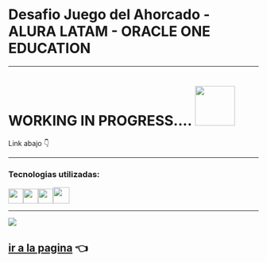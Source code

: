 # Desafio Juego del Ahorcado - ALURA LATAM - ORACLE ONE EDUCATION

---
# WORKING IN PROGRESS....                               <img src="https://i.imgur.com/DFZqBtg.png" width='80px' >
Link abajo 👇

---

### Tecnologias utilizadas:

<img src="https://cdn-icons-png.flaticon.com/512/174/174854.png" width='30px' ><img src="https://cdn-icons-png.flaticon.com/512/732/732190.png" width='30px' ><img src="https://cdn-icons-png.flaticon.com/512/5968/5968292.png" width='30px' ><img src="https://cdn.icon-icons.com/icons2/1088/PNG/512/1485282157-adobe-photoshop-raster-graphics-editor-cc-creative-cloud_78285.png" width='33px' >

---

![](https://i.imgur.com/XYsfj5v.jpg)





## [ir a la pagina](https://heric-olier.github.io/Juego-del-Ahorcado/index.html) 👈
